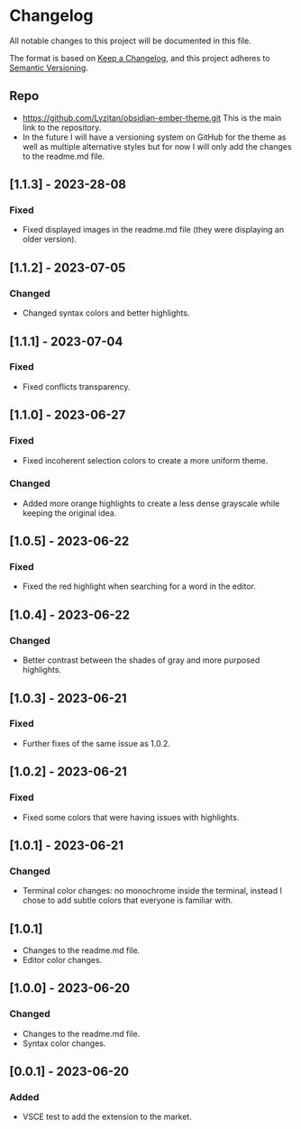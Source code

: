 # Changelog

All notable changes to this project will be documented in this file.

The format is based on [Keep a Changelog](https://keepachangelog.com/en/1.0.0/),
and this project adheres to [Semantic Versioning](https://semver.org/spec/v2.0.0.html).

## Repo

- https://github.com/Lvzitan/obsidian-ember-theme.git This is the main link to the repository.
- In the future I will have a versioning system on GitHub for the theme as well as multiple alternative styles but for now I will only add the changes to the readme.md file.

## [1.1.3] - 2023-28-08

### Fixed

- Fixed displayed images in the readme.md file (they were displaying an older version).

## [1.1.2] - 2023-07-05

### Changed

- Changed syntax colors and better highlights.

## [1.1.1] - 2023-07-04

### Fixed

- Fixed conflicts transparency.

## [1.1.0] - 2023-06-27

### Fixed

- Fixed incoherent selection colors to create a more uniform theme.

### Changed

- Added more orange highlights to create a less dense grayscale while keeping the original idea.

## [1.0.5] - 2023-06-22

### Fixed

- Fixed the red highlight when searching for a word in the editor.

## [1.0.4] - 2023-06-22

### Changed

- Better contrast between the shades of gray and more purposed highlights.

## [1.0.3] - 2023-06-21

### Fixed

- Further fixes of the same issue as 1.0.2.

## [1.0.2] - 2023-06-21

### Fixed

- Fixed some colors that were having issues with highlights.

## [1.0.1] - 2023-06-21

### Changed

- Terminal color changes: no monochrome inside the terminal, instead I chose to add subtle colors that everyone is familiar with.

## [1.0.1]

- Changes to the readme.md file.
- Editor color changes.

## [1.0.0] - 2023-06-20

### Changed

- Changes to the readme.md file.
- Syntax color changes.

## [0.0.1] - 2023-06-20

### Added

- VSCE test to add the extension to the market.
